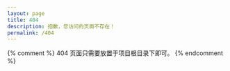 ```yaml
---
layout: page
title: 404
description: 抱歉，您访问的页面不存在！
permalink: /404
---
```


{% comment %}
404 页面只需要放置于项目根目录下即可。
{% endcomment %}
